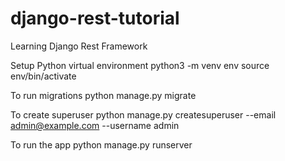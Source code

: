 # django-rest-tutorial
Learning Django Rest Framework

Setup Python virtual environment
python3 -m venv env
source env/bin/activate

To run migrations
python manage.py migrate

To create superuser
python manage.py createsuperuser --email admin@example.com --username admin

To run the app
python manage.py runserver
